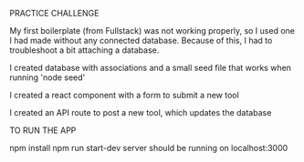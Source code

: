 PRACTICE CHALLENGE

My first boilerplate (from Fullstack) was not working properly, so I used one I had made without any connected database. Because of this, I had to troubleshoot a bit attaching a database.

I created database with associations and a small seed file that works when running 'node seed'

I created a react component with a form to submit a new tool

I created an API route to post a new tool, which updates the database



TO RUN THE APP

npm install
npm run start-dev
server should be running on localhost:3000
